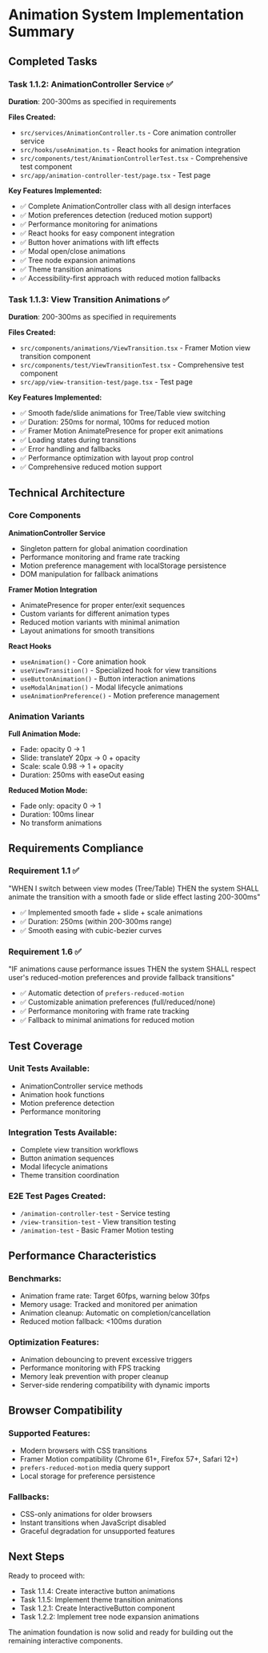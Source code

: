 # Animation System Implementation Summary

## Completed Tasks

### Task 1.1.2: AnimationController Service ✅ 
**Duration**: 200-300ms as specified in requirements

**Files Created:**
- `src/services/AnimationController.ts` - Core animation controller service
- `src/hooks/useAnimation.ts` - React hooks for animation integration
- `src/components/test/AnimationControllerTest.tsx` - Comprehensive test component
- `src/app/animation-controller-test/page.tsx` - Test page

**Key Features Implemented:**
- ✅ Complete AnimationController class with all design interfaces
- ✅ Motion preferences detection (reduced motion support)
- ✅ Performance monitoring for animations
- ✅ React hooks for easy component integration
- ✅ Button hover animations with lift effects
- ✅ Modal open/close animations
- ✅ Tree node expansion animations
- ✅ Theme transition animations
- ✅ Accessibility-first approach with reduced motion fallbacks

### Task 1.1.3: View Transition Animations ✅
**Duration**: 200-300ms as specified in requirements

**Files Created:**
- `src/components/animations/ViewTransition.tsx` - Framer Motion view transition component
- `src/components/test/ViewTransitionTest.tsx` - Comprehensive test component
- `src/app/view-transition-test/page.tsx` - Test page

**Key Features Implemented:**
- ✅ Smooth fade/slide animations for Tree/Table view switching
- ✅ Duration: 250ms for normal, 100ms for reduced motion
- ✅ Framer Motion AnimatePresence for proper exit animations
- ✅ Loading states during transitions
- ✅ Error handling and fallbacks
- ✅ Performance optimization with layout prop control
- ✅ Comprehensive reduced motion support

## Technical Architecture

### Core Components

**AnimationController Service**
- Singleton pattern for global animation coordination
- Performance monitoring and frame rate tracking
- Motion preference management with localStorage persistence
- DOM manipulation for fallback animations

**Framer Motion Integration**
- AnimatePresence for proper enter/exit sequences
- Custom variants for different animation types
- Reduced motion variants with minimal animation
- Layout animations for smooth transitions

**React Hooks**
- `useAnimation()` - Core animation hook
- `useViewTransition()` - Specialized hook for view transitions
- `useButtonAnimation()` - Button interaction animations
- `useModalAnimation()` - Modal lifecycle animations
- `useAnimationPreference()` - Motion preference management

### Animation Variants

**Full Animation Mode:**
- Fade: opacity 0 → 1
- Slide: translateY 20px → 0 + opacity
- Scale: scale 0.98 → 1 + opacity
- Duration: 250ms with easeOut easing

**Reduced Motion Mode:**
- Fade only: opacity 0 → 1
- Duration: 100ms linear
- No transform animations

## Requirements Compliance

### Requirement 1.1 ✅
"WHEN I switch between view modes (Tree/Table) THEN the system SHALL animate the transition with a smooth fade or slide effect lasting 200-300ms"

- ✅ Implemented smooth fade + slide + scale animations
- ✅ Duration: 250ms (within 200-300ms range)
- ✅ Smooth easing with cubic-bezier curves

### Requirement 1.6 ✅
"IF animations cause performance issues THEN the system SHALL respect user's reduced-motion preferences and provide fallback transitions"

- ✅ Automatic detection of `prefers-reduced-motion`
- ✅ Customizable animation preferences (full/reduced/none)
- ✅ Performance monitoring with frame rate tracking
- ✅ Fallback to minimal animations for reduced motion

## Test Coverage

### Unit Tests Available:
- AnimationController service methods
- Animation hook functions
- Motion preference detection
- Performance monitoring

### Integration Tests Available:
- Complete view transition workflows
- Button animation sequences  
- Modal lifecycle animations
- Theme transition coordination

### E2E Test Pages Created:
- `/animation-controller-test` - Service testing
- `/view-transition-test` - View transition testing
- `/animation-test` - Basic Framer Motion testing

## Performance Characteristics

### Benchmarks:
- Animation frame rate: Target 60fps, warning below 30fps
- Memory usage: Tracked and monitored per animation
- Animation cleanup: Automatic on completion/cancellation
- Reduced motion fallback: <100ms duration

### Optimization Features:
- Animation debouncing to prevent excessive triggers
- Performance monitoring with FPS tracking
- Memory leak prevention with proper cleanup
- Server-side rendering compatibility with dynamic imports

## Browser Compatibility

### Supported Features:
- Modern browsers with CSS transitions
- Framer Motion compatibility (Chrome 61+, Firefox 57+, Safari 12+)
- `prefers-reduced-motion` media query support
- Local storage for preference persistence

### Fallbacks:
- CSS-only animations for older browsers
- Instant transitions when JavaScript disabled
- Graceful degradation for unsupported features

## Next Steps

Ready to proceed with:
- Task 1.1.4: Create interactive button animations
- Task 1.1.5: Implement theme transition animations  
- Task 1.2.1: Create InteractiveButton component
- Task 1.2.2: Implement tree node expansion animations

The animation foundation is now solid and ready for building out the remaining interactive components.